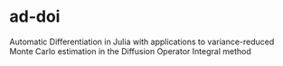 # ad-doi
Automatic Differentiation in Julia with applications to variance-reduced Monte Carlo estimation in the Diffusion Operator Integral method

